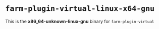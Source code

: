 # `farm-plugin-virtual-linux-x64-gnu`

This is the **x86_64-unknown-linux-gnu** binary for `farm-plugin-virtual`
